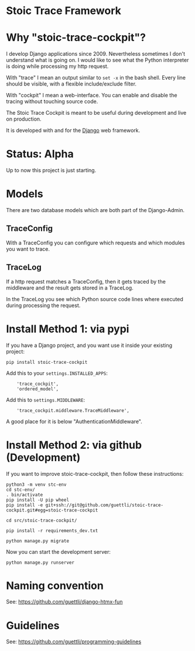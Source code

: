 # Stoic Trace Framework

# Why "stoic-trace-cockpit"?

I develop Django applications since 2009. Nevertheless sometimes I don't understand what is going on.
I would like to see what the Python interpreter is doing while processing my http request.

With "trace" I mean an output similar to `set -x` in the bash shell. Every line should be visible,
with a flexible include/exclude filter.

With "cockpit" I mean a web-interface. You can enable and disable the tracing without touching source code.

The Stoic Trace Cockpit is meant to be useful during development and live on production.

It is developed with and for the [Django](https://www.djangoproject.com) web framework.




# Status: Alpha

Up to now this project is just starting.

# Models

There are two database models which are both part of the Django-Admin.

## TraceConfig

With a TraceConfig you can configure which requests and which modules you want to trace.

## TraceLog

If a http request matches a TraceConfig, then it gets traced by the middleware and the result gets
stored in a TraceLog. 

In the TraceLog you see which Python source code lines where executed during processing the request.

# Install Method 1: via pypi

If you have a Django project, and you want use it inside your existing project:

```
pip install stoic-trace-cockpit
```

Add this to your `settings.INSTALLED_APPS`:

```
    'trace_cockpit',
    'ordered_model',
```

Add this to `settings.MIDDLEWARE`:

```
    'trace_cockpit.middleware.TraceMiddleware',
```

A good place for it is below "AuthenticationMiddleware".

# Install Method 2: via github (Development)

If you want to improve stoic-trace-cockpit, then follow these instructions:

```
python3 -m venv stc-env
cd stc-env/
. bin/activate
pip install -U pip wheel
pip install -e git+ssh://git@github.com/guettli/stoic-trace-cockpit.git#egg=stoic-trace-cockpit

cd src/stoic-trace-cockpit/

pip install -r requirements_dev.txt

python manage.py migrate
```

Now you can start the development server:
```
python manage.py runserver
```

# Naming convention

See: https://github.com/guettli/django-htmx-fun

# Guidelines

See: https://github.com/guettli/programming-guidelines

